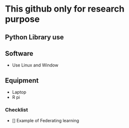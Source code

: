 # This github only for research purpose

## Python Library use


## Software
- Use Linux and Window
## Equipment
- Laptop 
- R pi
### Checklist
- [] Example of Federating learning  
